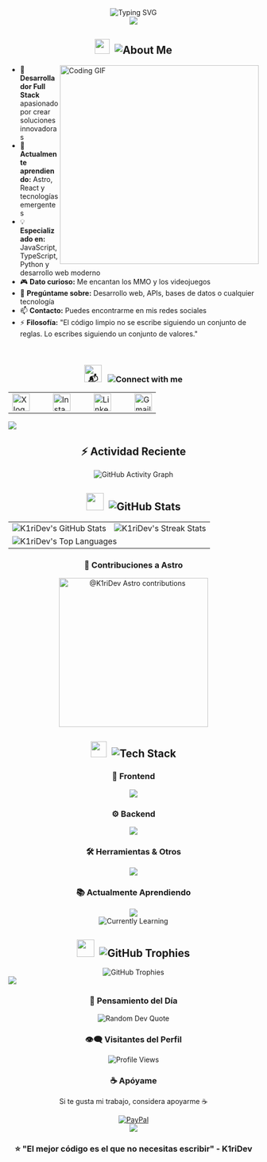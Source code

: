 <!-- Header with animated typing effect -->
<div align="center">
  <img src="https://readme-typing-svg.herokuapp.com?font=Fira+Code&size=32&duration=2800&pause=2000&color=A855F7&center=true&vCenter=true&width=940&lines=¡Hola!+👋+Soy+Oscar+%7C+K1riDev;Desarrollador+Full+Stack+🚀;Creando+experiencias+digitales+increíbles+✨" alt="Typing SVG" />
</div>

<div align="center">
  <img src="https://capsule-render.vercel.app/api?type=waving&color=gradient&customColorList=6,11,20&height=180&section=header&text=Bienvenido%20a%20mi%20perfil&fontSize=42&fontColor=fff&animation=twinkling&fontAlignY=32"/>
</div>

<!-- About Me Section -->
<div align="center">
  <h2>
    <img src="https://media.giphy.com/media/ObNTw8Uzwy6KQ/giphy.gif" width="30px">&nbsp;
    <img src="https://readme-typing-svg.herokuapp.com?font=Fira+Code&size=28&duration=3000&pause=1000&color=9D4EDD&center=true&vCenter=true&width=200&height=40&lines=Sobre+mí" alt="About Me" />
  </h2>
</div>

<img align="right" alt="Coding GIF" width="400" src="https://raw.githubusercontent.com/abhisheknaiidu/abhisheknaiidu/master/code.gif">

- 🚀 **Desarrollador Full Stack** apasionado por crear soluciones innovadoras
- 🌱 **Actualmente aprendiendo:** Astro, React y tecnologías emergentes
- 💡 **Especializado en:** JavaScript, TypeScript, Python y desarrollo web moderno
- 🎮 **Dato curioso:** Me encantan los MMO y los videojuegos
- 💬 **Pregúntame sobre:** Desarrollo web, APIs, bases de datos o cualquier tecnología
- 📫 **Contacto:** Puedes encontrarme en mis redes sociales
- ⚡ **Filosofía:** "El código limpio no se escribe siguiendo un conjunto de reglas. Lo escribes siguiendo un conjunto de valores."

<br/>

<!-- Social Media Links -->
<div align="center">
  <h3>
    <img src="https://raw.githubusercontent.com/Tarikul-Islam-Anik/Animated-Fluent-Emojis/master/Emojis/Objects/Incoming%20Envelope.png" alt="📬" width="35" height="35" />
    &nbsp;
    <img src="https://readme-typing-svg.herokuapp.com?font=Fira+Code&size=24&duration=2500&pause=1000&color=F72585&center=true&vCenter=true&width=250&height=35&lines=Conecta+conmigo" alt="Connect with me" />
  </h3>

  <table align="center">
    <tr>
      <td>
        <a href="https://x.com/K1riDev" target="_blank">
          <img src="https://img.shields.io/static/v1?message=X&logo=x&label=&color=000000&logoColor=white&labelColor=&style=flat" height="35" alt="X logo" />
        </a>
      </td>
      <td width="15"></td>
      <td>
        <a href="https://www.instagram.com/k1ridev/" target="_blank">
          <img src="https://img.shields.io/static/v1?message=Instagram&logo=instagram&label=&color=E4405F&logoColor=white&labelColor=&style=flat" height="35" alt="Instagram logo" />
        </a>
      </td>
      <td width="15"></td>
      <td>
        <a href="https://www.linkedin.com/in/codef1ow/" target="_blank">
          <img src="https://img.shields.io/static/v1?message=LinkedIn&logo=linkedin&label=&color=0077B5&logoColor=white&labelColor=&style=flat" height="35" alt="LinkedIn logo" />
        </a>
      </td>
      <td width="15"></td>
      <td>
        <a href="mailto:kiridev.contact@gmail.com" target="_blank">
          <img src="https://img.shields.io/static/v1?message=Gmail&logo=gmail&label=&color=D14836&logoColor=white&labelColor=&style=flat" height="35" alt="Gmail logo" />
        </a>
      </td>
    </tr>
  </table>
</div>

<img src="https://user-images.githubusercontent.com/73097560/115834477-dbab4500-a447-11eb-908a-139a6edaec5c.gif">

<!-- Activity Graph -->
<div align="center">
  <h2>⚡ Actividad Reciente</h2>
  <img src="https://github-readme-activity-graph.vercel.app/graph?username=K1riDev&custom_title=Gráfico%20de%20Actividad%20de%20K1riDev&bg_color=0D1117&color=7c3aed&line=7c3aed&point=7c3aed&area_color=FFFFFF&title_color=FFFFFF&area=true" alt="GitHub Activity Graph" />
</div>

<!-- GitHub Stats Section -->
<div align="center">
  <h2>
    <img src="https://media.giphy.com/media/iY8CRBdQXODJSCERIr/giphy.gif" width="35">&nbsp;
    <img src="https://readme-typing-svg.herokuapp.com?font=Fira+Code&size=28&duration=3000&pause=1000&color=7C3AED&center=true&vCenter=true&width=300&height=40&lines=Estadísticas+de+GitHub" alt="GitHub Stats" />
  </h2>
</div>

<div align="center">
  <table>
    <tr>
      <td>
        <img src="https://github-readme-stats.vercel.app/api?username=K1riDev&show_icons=true&theme=tokyonight&hide_border=true&count_private=true&include_all_commits=true" alt="K1riDev's GitHub Stats" />
      </td>
      <td>
        <img src="https://github-readme-streak-stats.herokuapp.com/?user=K1riDev&theme=tokyonight&hide_border=true" alt="K1riDev's Streak Stats" />
      </td>
    </tr>
    <tr>
      <td colspan="2">
        <img src="https://github-readme-stats.vercel.app/api/top-langs/?username=K1riDev&theme=tokyonight&hide_border=true&layout=compact&langs_count=8" alt="K1riDev's Top Languages" />
      </td>
    </tr>
  </table>
</div>

<!-- Astro Contribution Badge -->
<div align="center">
  <h3>🚀 Contribuciones a Astro</h3>
  <a href="https://astro.badg.es/contributor/K1riDev/">
    <img src="https://astro.badg.es/v2/contributor/K1riDev.svg" alt="@K1riDev Astro contributions" width="300">
  </a>
</div>

<!-- Tech Stack Section -->
<div align="center">
  <h2>
    <img src="https://media2.giphy.com/media/QssGEmpkyEOhBCb7e1/giphy.gif?cid=ecf05e47a0n3gi1bfqntqmob8g9aid1oyj2wr3ds3mg700bl&rid=giphy.gif" width="32">&nbsp;
    <img src="https://readme-typing-svg.herokuapp.com?font=Fira+Code&size=28&duration=3000&pause=1000&color=06FFA5&center=true&vCenter=true&width=280&height=40&lines=Stack+Tecnológico" alt="Tech Stack" />
  </h2>
</div>

<!-- Frontend Technologies -->
<div align="center">
  <h3>🎨 Frontend</h3>
  <img src="https://skillicons.dev/icons?i=js,ts,react,vue,astro,html,css,tailwind,bootstrap" />
</div>

<!-- Backend Technologies -->
<div align="center">
  <h3>⚙️ Backend</h3>
  <img src="https://skillicons.dev/icons?i=nodejs,python,express,fastapi,django,firebase,supabase,postgres,mongodb" />
</div>

<!-- Tools & Others -->
<div align="center">
  <h3>🛠️ Herramientas & Otros</h3>
  <img src="https://skillicons.dev/icons?i=git,github,vscode,figma,docker,aws,vercel,netlify,npm,yarn" />
</div>

<!-- Currently Learning -->
<div align="center">
  <h3>📚 Actualmente Aprendiendo</h3>
  <img src="https://skillicons.dev/icons?i=astro,react,nextjs,graphql" />
  <br/>
  <img src="https://readme-typing-svg.herokuapp.com?font=Fira+Code&pause=1000&color=58A6FF&width=435&lines=Astro+para+sitios+ultra+rápidos+⚡;React+para+interfaces+dinámicas+🎭;Next.js+para+aplicaciones+full-stack+🚀;GraphQL+para+APIs+eficientes+📊" alt="Currently Learning" />
</div>

<!-- GitHub Trophies -->
<div align="center">
  <h2>
    <img src="https://media.giphy.com/media/fYSnHlufseco8Fh93Z/giphy.gif" width="35">&nbsp;
    <img src="https://readme-typing-svg.herokuapp.com?font=Fira+Code&size=28&duration=3000&pause=1000&color=FFD60A&center=true&vCenter=true&width=250&height=40&lines=Trofeos+de+GitHub" alt="GitHub Trophies" />
  </h2>
  <img src="https://github-profile-trophy.vercel.app/?username=K1riDev&theme=tokyonight&no-frame=true&no-bg=false&margin-w=4&row=2&column=4" alt="GitHub Trophies" />
</div>

<img src="https://user-images.githubusercontent.com/73097560/115834477-dbab4500-a447-11eb-908a-139a6edaec5c.gif">

<!-- Random Dev Quote -->
<div align="center">
  <h3>💭 Pensamiento del Día</h3>
  <img src="https://quotes-github-readme.vercel.app/api?type=horizontal&theme=tokyonight" alt="Random Dev Quote" />
</div>

<!-- Profile Views Counter -->
<div align="center">
  <h3>👁️‍🗨️ Visitantes del Perfil</h3>
  <img src="https://komarev.com/ghpvc/?username=K1riDev&style=for-the-badge&color=brightgreen" alt="Profile Views" />
</div>

<!-- Support Section -->
<div align="center">
  <h3>☕ Apóyame</h3>
  <p>Si te gusta mi trabajo, considera apoyarme ☕</p>
  <a href="https://paypal.me/botarctic" target="_blank">
    <img src="https://img.shields.io/badge/PayPal-00457C?style=for-the-badge&logo=paypal&logoColor=white" alt="PayPal" />
  </a>
</div>

<!-- Footer -->
<div align="center">
  <img src="https://capsule-render.vercel.app/api?type=waving&color=gradient&customColorList=6,11,20&height=150&section=footer&text=¡Gracias%20por%20visitar!&fontSize=32&fontColor=fff&animation=twinkling"/>
</div>

<div align="center">
  <h3>⭐ "El mejor código es el que no necesitas escribir" - K1riDev</h3>
</div>
